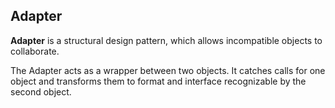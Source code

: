 ## Adapter

**Adapter** is a structural design pattern, which allows
incompatible objects to collaborate.

The Adapter acts as a wrapper between two objects. It 
catches calls for one object and transforms them to
format and interface recognizable by the second object.
